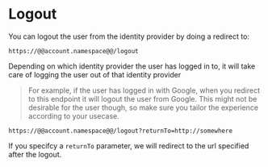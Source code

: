 # Logout

You can logout the user from the identity provider by doing a redirect to:

    https://@@account.namespace@@/logout

Depending on which identity provider the user has logged in to, it will take care of logging the user out of that identity provider

> For example, if the user has logged in with Google, when you redirect to this endpoint it will logout the user from Google. This might not be desirable for the user though, so make sure you tailor the experience according to your usecase.

    https://@@account.namespace@@/logout?returnTo=http://somewhere

If you specifcy a `returnTo` parameter, we will redirect to the url specified after the logout.
